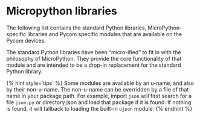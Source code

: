 # Micropython libraries
The following list contains the standard Python libraries, MicroPython-specific libraries and Pycom specific modules that are available on the Pycom devices.

The standard Python libraries have been “micro-ified” to fit in with the philosophy of MicroPython. They provide the core functionality of that module and are intended to be a drop-in replacement for the standard Python library.

{% hint style='tips' %}
Some modules are available by an u-name, and also by their non-u-name. The non-u-name can be overridden by a file of that name in your package path. For example, import ``json`` will first search for a file ``json.py`` or directory json and load that package if it is found. If nothing is found, it will fallback to loading the built-in ``ujson`` module.
{% endhint %}
